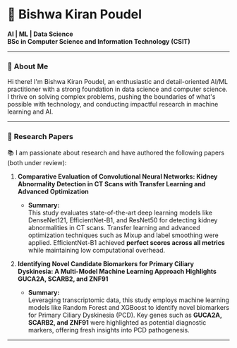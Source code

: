 # 🌟 Bishwa Kiran Poudel  
**AI | ML | Data Science**  
**BSc in Computer Science and Information Technology (CSIT)**  

---  

### 🧠 **About Me**  
Hi there! I'm Bishwa Kiran Poudel, an enthusiastic and detail-oriented AI/ML practitioner with a strong foundation in data science and computer science. I thrive on solving complex problems, pushing the boundaries of what's possible with technology, and conducting impactful research in machine learning and AI.  

---  

### 📝 **Research Papers**  
📚 I am passionate about research and have authored the following papers (both under review):  

1. **Comparative Evaluation of Convolutional Neural Networks: Kidney Abnormality Detection in CT Scans with Transfer Learning and Advanced Optimization**  
   - **Summary:**  
     This study evaluates state-of-the-art deep learning models like DenseNet121, EfficientNet-B1, and ResNet50 for detecting kidney abnormalities in CT scans. Transfer learning and advanced optimization techniques such as Mixup and label smoothing were applied. EfficientNet-B1 achieved **perfect scores across all metrics** while maintaining low computational overhead.  

  

2. **Identifying Novel Candidate Biomarkers for Primary Ciliary Dyskinesia: A Multi-Model Machine Learning Approach Highlights GUCA2A, SCARB2, and ZNF91**  
   - **Summary:**  
     Leveraging transcriptomic data, this study employs machine learning models like Random Forest and XGBoost to identify novel biomarkers for Primary Ciliary Dyskinesia (PCD). Key genes such as **GUCA2A, SCARB2, and ZNF91** were highlighted as potential diagnostic markers, offering fresh insights into PCD pathogenesis.  

   

---  
